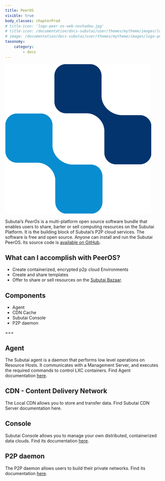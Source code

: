 ```yaml
---
title: PeerOS
visible: true
body_classes: chapterProd
# title-icon: 'logo-peer-os-web-noshadow.jpg'
# title-icon: /documentation/docs-subutai/user/themes/mytheme/images/logo-peer-os-web-noshadow.jpg
# image: /documentation/docs-subutai/user/themes/mytheme/images/logo-peer-os-web-noshadow.jpg
taxonomy:
    category:
        - docs
---
```


![Subutai PeerOS](/user/themes/mytheme/images/logo-peer-os-web-noshadow.jpg)

Subutai’s *PeerOs* is a multi-platform open source software bundle that enables users to share, barter or sell computing resources on the Subutai Platform. It is the building block of Subutai’s P2P cloud services. The software is free and open source. Anyone can install and run the Subutai PeerOS. Its source code is [available on GitHub](https://github.com/subutai-io/peer-os/).

## What can I accomplish with PeerOS?

*    Create containerized, encrypted p2p cloud Environments
*    Create and share templates
*    Offer to share or sell resources on the [Subutai Bazaar](https://bazaar.subutai.io).

## Components

*    Agent
*    CDN Cache
*    Subutai Console
*    P2P daemon

===

## Agent

The Subutai agent is a daemon that performs low level operations on Resource Hosts. It communicates with a Management Server, and executes the required commands to control LXC containers. Find Agent documentation [here](../projects/agent).

## CDN - Content Delivery Network

The Local CDN allows you to store and transfer data. Find Subutai CDN Server documentation here.

## Console

Subutai Console allows you to manage your own distributed, containerized data clouds. Find its documentation [here](console).

## P2P daemon

The P2P daemon allows users to build their private networks. Find its documentation [here](../companion-software/p2p).

